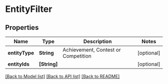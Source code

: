 # EntityFilter

## Properties
Name | Type | Description | Notes
------------ | ------------- | ------------- | -------------
**entityType** | **String** | Achievement, Contest or Competition | [optional] 
**entityIds** | **[String]** |  | [optional] 

[[Back to Model list]](../README.md#documentation-for-models) [[Back to API list]](../README.md#documentation-for-api-endpoints) [[Back to README]](../README.md)


